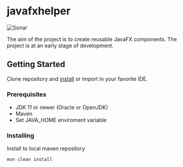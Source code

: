 # javafxhelper

![Sonar](https://github.com/architekt1024/javafxhelper/workflows/Sonar/badge.svg)

The aim of the project is to create reusable JavaFX components. The project is at an early stage of development.

## Getting Started
Clone repository and [install](#Installing) or import in your favorite IDE. 

### Prerequisites
* JDK 11 or newer (Oracle or OpenJDK)
* Maven
* Set JAVA_HOME enviroment variable

### Installing
Install to local maven repository
```
mvn clean install
```
